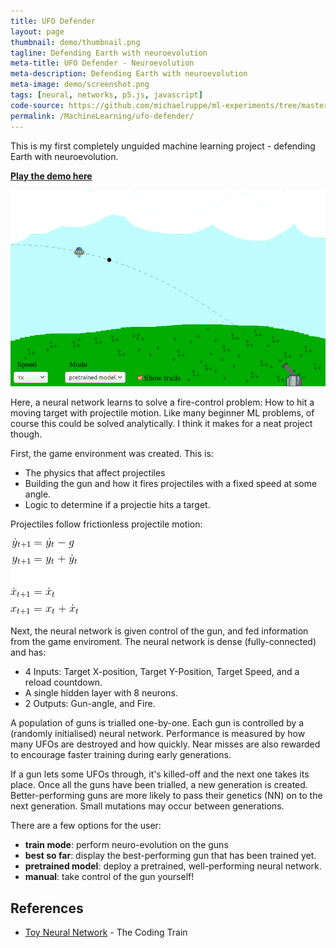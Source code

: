 ```yaml
---
title: UFO Defender
layout: page
thumbnail: demo/thumbnail.png
tagline: Defending Earth with neuroevolution
meta-title: UFO Defender - Neuroevolution
meta-description: Defending Earth with neuroevolution
meta-image: demo/screenshot.png
tags: [neural, networks, p5.js, javascript]
code-source: https://github.com/michaelruppe/ml-experiments/tree/master/ufo-defender
permalink: /MachineLearning/ufo-defender/
---
```


This is my first completely unguided machine learning project - defending Earth with neuroevolution.

**[Play the demo here](demo/index.html)**

[![A screenshot of the game enviroment](demo/screenshot.png)](demo/index.html)

Here, a neural network learns to solve a fire-control problem: How to hit a moving target with projectile motion.
Like many beginner ML problems, of course this could be solved analytically. I think it makes for a neat project though.

First, the game environment was created. This is:

 - The physics that affect projectiles
 - Building the gun and how it fires projectiles with a fixed speed at some angle.
 - Logic to determine if a projectie hits a target.

Projectiles follow frictionless projectile motion:

![Discrete-time equations for projectile motion](projectile-motion-equations.gif)

Next, the neural network is given control of the gun, and fed information from the game enviroment.
The neural network is dense (fully-connected) and has:
 - 4 Inputs: Target X-position, Target Y-Position, Target Speed, and a reload countdown.
 - A single hidden layer with 8 neurons.
 - 2 Outputs: Gun-angle, and Fire.

A population of guns is trialled one-by-one. Each gun is controlled by a (randomly initialised) neural network.
Performance is measured by how many UFOs are destroyed and how quickly. Near misses are also rewarded to encourage faster
training during early generations.

If a gun lets some UFOs through, it's killed-off and the next one takes its place. Once all the guns have been trialled,
a new generation is created. Better-performing guns are more likely to pass their genetics (NN) on to the next generation.
Small mutations may occur between generations.

There are a few options for the user:
- **train mode**: perform neuro-evolution on the guns
- **best so far**: display the best-performing gun that has been trained yet.
- **pretrained model**: deploy a pretrained, well-performing neural network.
- **manual**: take control of the gun yourself!


## References

 - [Toy Neural Network](https://github.com/CodingTrain/Toy-Neural-Network-JS) - The Coding Train
